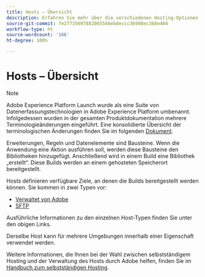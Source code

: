 ```yaml
---
title: Hosts – Übersicht
description: Erfahren Sie mehr über die verschiedenen Hosting-Optionen in Adobe Experience Platform.
source-git-commit: 7e27735697882065566ebdeccc36998ec368e404
workflow-type: ht
source-wordcount: '166'
ht-degree: 100%

---
```


# Hosts – Übersicht

>[!NOTE]
>
>Adobe Experience Platform Launch wurde als eine Suite von Datenerfassungstechnologien in Adobe Experience Platform umbenannt. Infolgedessen wurden in der gesamten Produktdokumentation mehrere Terminologieänderungen eingeführt. Eine konsolidierte Übersicht der terminologischen Änderungen finden Sie im folgenden [Dokument](../../../term-updates.md).

Erweiterungen, Regeln und Datenelemente sind Bausteine. Wenn die Anwendung eine Aktion ausführen soll, werden diese Bausteine den Bibliotheken hinzugefügt. Anschließend wird in einem Build eine Bibliothek „erstellt“. Diese Builds werden an einem gehosteten Speicherort bereitgestellt.

Hosts definieren verfügbare Ziele, an denen die Builds bereitgestellt werden können. Sie kommen in zwei Typen vor:

* [Verwaltet von Adobe](./managed-by-adobe-host.md)
* [SFTP](./sftp-host.md)

Ausführliche Informationen zu den einzelnen Host-Typen finden Sie unter den obigen Links.

Derselbe Host kann für mehrere Umgebungen innerhalb einer Eigenschaft verwendet werden.

Weitere Informationen, die Ihnen bei der Wahl zwischen selbstständigem Hosting und der Verwaltung des Hosts durch Adobe helfen, finden Sie im [Handbuch zum selbstständigen Hosting](./self-hosting-libraries.md).
